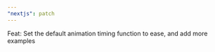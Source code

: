 ```yaml
---
"nextjs": patch
---
```


Feat: Set the default animation timing function to ease, and add more examples

